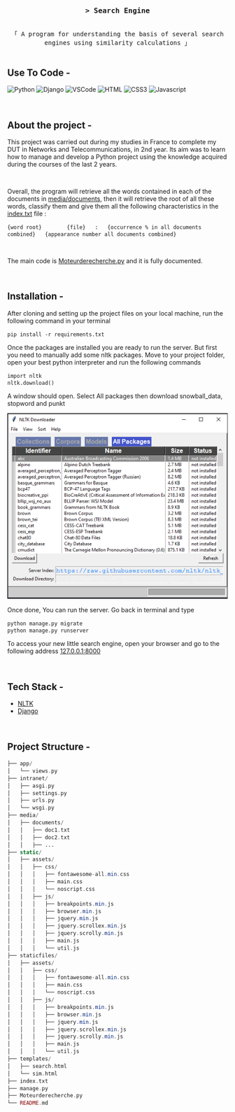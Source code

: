<h3 align="center">
        <samp>&gt; Search Engine
        </samp>
</h3>


<p align="center"> 
  <samp>
    <br>
    「 A program for understanding the basis of several search engines using similarity calculations 」
    <br>
    <br>
  </samp>
</p>

## Use To Code -

![Python](https://img.shields.io/badge/python-3670A0?style=for-the-badge&logo=python&logoColor=ffdd54)
![Django](https://img.shields.io/badge/django-%23092E20.svg?style=for-the-badge&logo=django&logoColor=white)
![VSCode](https://img.shields.io/badge/Visual_Studio-0078d7?style=for-the-badge&logo=visual%20studio&logoColor=white)
![HTML](https://img.shields.io/badge/HTML5-E34F26?style=for-the-badge&logo=html5&logoColor=white)
![CSS3](https://img.shields.io/badge/CSS3-1572B6?style=for-the-badge&logo=css3&logoColor=white)
![Javascript](https://img.shields.io/badge/Javascript-F0DB4F?style=for-the-badge&labelColor=black&logo=javascript&logoColor=F0DB4F)

<br/>

## About the project -

This project was carried out during my studies in France to complete my DUT in Networks and Telecommunications, in 2nd year. Its aim was to learn how to manage and develop a Python project using the knowledge acquired during the courses of the last 2 years.

<br/>

Overall, the program will retrieve all the words contained in each of the documents in [media/documents](https://github.com/Feareis/Search-Engine/tree/main/media/documents), then it will retrieve the root of all these words, classify them and give them all the following characteristics in the [index.txt](https://github.com/Feareis/Search-Engine/blob/main/index.txt) file :
```
{word root}        {file}   :   {occurrence % in all documents combined}   {appearance number all documents combined}
```

<br/>

The main code is [Moteurderecherche.py](https://github.com/Feareis/Search-Engine/blob/main/Moteurderecherche.py) and it is fully documented.

<br/>

## Installation - 

After cloning and setting up the project files on your local machine, run the following command in your terminal
```
pip install -r requirements.txt
```
Once the packages are installed you are ready to run the server. But first you need to manually add some nltk packages. Move to your project folder, open your best python interpreter and run the following commands
```
import nltk
nltk.download()
```
A window should open. Select All packages then download snowball_data, stopword and punkt

![nltk.dowload()](media/documents/nltk.download().PNG)

Once done, You can run the server. Go back in terminal and type
```
python manage.py migrate
python manage.py runserver
```
To access your new little search engine, open your browser and go to the following address [127.0.0.1:8000](http://127.0.0.1:8000)

<br/>



## Tech Stack - 

- [NLTK](https://www.nltk.org/index.html)
- [Django](https://www.djangoproject.com/)

<br/>

## Project Structure - 

```php
├── app/
│   └── views.py
├── intranet/
│   ├── asgi.py
│   ├── settings.py
│   ├── urls.py
│   └── wsgi.py
├── media/
│   ├── documents/
│   │   ├── doc1.txt
│   │   ├── doc2.txt
│   │   ├── ...
├── static/
│   ├── assets/
│   │   ├── css/
│   │   │   ├── fontawesome-all.min.css
│   │   │   ├── main.css
│   │   │   └── noscript.css
│   │   ├── js/
│   │   │   ├── breakpoints.min.js
│   │   │   ├── browser.min.js
│   │   │   ├── jquery.min.js
│   │   │   ├── jquery.scrollex.min.js
│   │   │   ├── jquery.scrolly.min.js
│   │   │   ├── main.js
│   │   │   └── util.js
├── staticfiles/
│   ├── assets/
│   │   ├── css/
│   │   │   ├── fontawesome-all.min.css
│   │   │   ├── main.css
│   │   │   └── noscript.css
│   │   ├── js/
│   │   │   ├── breakpoints.min.js
│   │   │   ├── browser.min.js
│   │   │   ├── jquery.min.js
│   │   │   ├── jquery.scrollex.min.js
│   │   │   ├── jquery.scrolly.min.js
│   │   │   ├── main.js
│   │   │   └── util.js
├── templates/
│   ├── search.html
│   └── sim.html
├── index.txt
├── manage.py
├── Moteurderecherche.py
└── README.md
```
